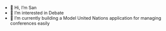 - 👋 Hi, I’m San
- 👀 I’m interested in Debate
- 🌱 I’m currently building a Model United Nations application for managing conferences easily
